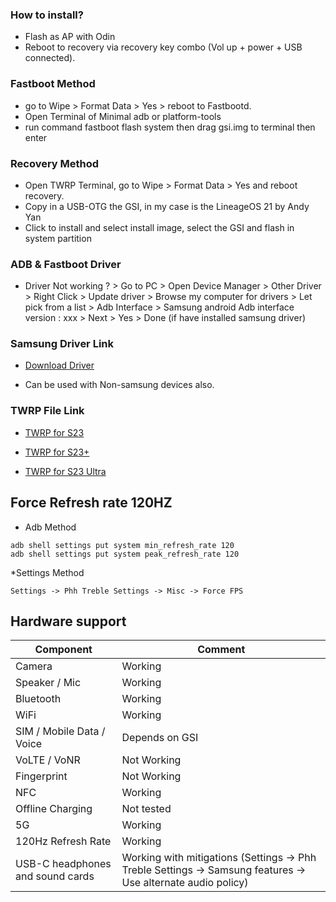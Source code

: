 ### How to install?
* Flash as AP with Odin
* Reboot to recovery via recovery key combo (Vol up + power + USB connected).

### Fastboot Method
* go to Wipe > Format Data > Yes > reboot to Fastbootd.
* Open Terminal of Minimal adb or platform-tools
* run command fastboot flash system then drag gsi.img to terminal then enter

### Recovery Method
* Open TWRP Terminal, go to Wipe > Format Data > Yes and reboot recovery.
* Copy in a USB-OTG the GSI, in my case is the LineageOS 21 by Andy Yan 
* Click to install and select install image, select the GSI and flash in system partition

### ADB & Fastboot Driver
* Driver Not working ? > Go to PC > Open Device Manager > Other Driver > Right Click > Update driver > Browse my computer for drivers > Let pick from a list > Adb Interface > Samsung android Adb interface version : xxx > Next > Yes > Done (if have installed samsung driver)

### Samsung Driver Link

- [Download Driver](https://developer.samsung.com/sdp/file/de97d0ea-da03-46a4-b35d-346d37a878e0)
* Can be used with Non-samsung devices also.

### TWRP File Link

- [TWRP for S23](https://github.com/Chiharu007/treble_galaxy_s23_series/releases/download/twrp_s23_snap_series/twrp-3.7.0_12-2_afaneh92-dm1q-patched.img.tar)

- [TWRP for S23+](https://github.com/Chiharu007/treble_galaxy_s23_series/releases/download/twrp_s23_snap_series/twrp-3.7.0_12-2_afaneh92-dm2q-patched.img.tar)

- [TWRP for S23 Ultra](https://github.com/Chiharu007/treble_galaxy_s23_series/releases/download/twrp_s23_snap_series/twrp-3.7.0_12-2_afaneh92-dm3q-patched.img.tar)

## Force Refresh rate 120HZ
* Adb Method
```
adb shell settings put system min_refresh_rate 120
adb shell settings put system peak_refresh_rate 120
```

*Settings Method
```
Settings -> Phh Treble Settings -> Misc -> Force FPS
```

## Hardware support

| Component                        |      Comment                                                                                                 |
|----------------------------------|--------------------------------------------------------------------------------------------------------------|
| Camera                           | Working                                                                                                      |
| Speaker / Mic                    | Working                                                                                                      |
| Bluetooth                        | Working                                                                                                      |
| WiFi                             | Working                                                                                                      |
| SIM / Mobile Data / Voice        | Depends on GSI                                                                                               |
| VoLTE / VoNR                     | Not Working                                                                                                  |
| Fingerprint                      | Not Working                                                                                                  |
| NFC                              | Working                                                                                                      |
| Offline Charging                 | Not tested                                                                                                   |
| 5G                               | Working                                                                                     |
| 120Hz Refresh Rate               | Working                                                                                                      |
| USB-C headphones and sound cards | Working with mitigations (Settings -> Phh Treble Settings -> Samsung features -> Use alternate audio policy) |
